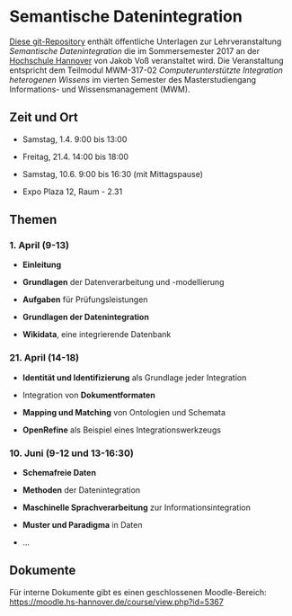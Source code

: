 # Semantische Datenintegration

[Diese git-Repository](https://github.com/hshdb/MWM-317-02) enthält öffentliche
Unterlagen zur Lehrveranstaltung *Semantische Datenintegration* die im
Sommersemester 2017 an der [Hochschule Hannover](https://www.hs-hannover.de/)
von Jakob Voß veranstaltet wird. Die Veranstaltung entspricht dem Teilmodul
MWM-317-02 *Computerunterstützte Integration heterogenen Wissens* im vierten
Semester des Masterstudiengang Informations- und Wissensmanagement (MWM).

## Zeit und Ort

* Samstag, 1.4. 9:00 bis 13:00
* Freitag, 21.4. 14:00 bis 18:00
* Samstag, 10.6. 9:00 bis 16:30 (mit Mittagspause)

* Expo Plaza 12, Raum - 2.31

## Themen

### 1. April (9-13)

* **Einleitung**
  <!-- OK - einleitung.md -->

* **Grundlagen** der Datenverarbeitung und -modellierung
  <!-- OK - grundlagen-daten.md -->

* **Aufgaben** für Prüfungsleistungen 
  <!-- OK - aufgaben-vorstellung.md -->

* **Grundlagen der Datenintegration**
  <!-- OK - grundlagen-datenintegration.md -->

* **Wikidata**, eine integrierende Datenbank
  <!-- __ - wikidata.md -->

### 21. April (14-18)

* **Identität und Identifizierung** als Grundlage jeder Integration
  <!-- __ - identifikation.md -->

* Integration von **Dokumentformaten**
  <!-- __ - dokumentformate.md -->

* **Mapping und Matching** von Ontologien und Schemata
  <!-- __ - mapping-und-matching.md -->

* **OpenRefine** als Beispiel eines Integrationswerkzeugs
  <!-- __ - openrefine.md -->

### 10. Juni (9-12 und 13-16:30)

* **Schemafreie Daten**
  <!-- __ - schemafreiheit.md -->

* **Methoden** der Datenintegration
  <!-- __ - methoden-der-datenintegration.md -->

* **Maschinelle Sprachverarbeitung** zur Informationsintegration
  <!-- __ - maschinelle-sprachverarbeitung.md -->

* **Muster und Paradigma** in Daten
  <!-- __ - muster-und-paradigma.md -->

* ...

## Dokumente

Für interne Dokumente gibt es einen geschlossenen Moodle-Bereich:
<https://moodle.hs-hannover.de/course/view.php?id=5367>
